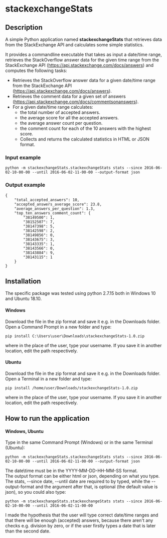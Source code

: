 # stackexchangeStats  

## Description
A simple Python application named **stackexchangeStats** that retrieves data from the StackExchange API and calculates some simple statistics.

It provides a commandline executable that takes as input a
date/time range, retrieves the StackOverflow answer data for the given time range from the StackExchange API (https://api.stackexchange.com/docs/answers) and computes the following tasks:

 - Retrieves the StackOverflow answer data for a given date/time range from the StackExchange API
(https://api.stackexchange.com/docs/answers).
 - Retrieves the comment data for a given set of answers (https://api.stackexchange.com/docs/commentsonanswers).
 - For a given date/time range calculates:
	 - the total number of accepted answers. 
	 - the average score for all the accepted answers. 
	 - the average answer count per question. 
	 - the comment count for each of the 10 answers with the highest score. 
	 - Collects and returns the calculated statistics in HTML or JSON format.

### Input example
``` 
python -m stackexchangeStats.stackexchangeStats stats --since 2016-06-02-10-00-00 --until 2016-06-02-11-00-00 --output-format json  
```  
### Output example
``` 
{
	"total_accepted_answers": 10,
	"accepted_answers_average_score": 23.8,
	"average_answers_per_question": 1.3,
	"top_ten_answers_comment_count": {
		"38149500": 1,
		"38152507": 7,
		"38147398": 5,
		"38142598": 2,
		"38149856": 0,
		"38143675": 3,
		"38143335": 1,
		"38143566": 0,
		"38143884": 9,
		"38143115": 1
	}
}
```  

## Installation  
The specific package was tested using python 2.7.15 both in Windows 10 and Ubuntu 18.10.  
  
#### Windows  
Download the file in the zip format and save it e.g. in the Downloads folder.  
Open a Command Prompt in a new folder and type:   
``` 
pip install C:\Users\user\Downloads\stackexchangeStats-1.0.zip  
```  
where in the place of the user, type your username. If you save it in another location, edit the path respectively.  
  
#### Ubuntu  
Download the file in the zip format and save it e.g. in the Downloads folder.  
Open a Terminal in a new folder and type:   
```
pip install /home/user/Downloads/stackexchangeStats-1.0.zip  
```  
where in the place of the user, type your username. If you save it in another location, edit the path respectively.  
  
## How to run the application  
  
#### Windows, Ubuntu  
Type in the same Command Prompt (Windows) or in the same Terminal (Ubuntu):  
```
python -m stackexchangeStats.stackexchangeStats stats --since 2016-06-02-10-00-00 --until 2016-06-02-11-00-00 --output-format json  
```  
  
The date\time must be in the YYYY-MM-DD-HH-MM-SS format.  
The output format can be either html or json, depending on what you type.  
The stats, --since date, --until date are required to by typed, while the --output-format and the argument after that, is optional (the default value is json), so you could also type:  
```
python -m stackexchangeStats.stackexchangeStats stats --since 2016-06-02-10-00-00 --until 2016-06-02-11-00-00  
```  
I made the hypothesis that the user will type correct date/time ranges and that there will be enough (accepted) answers, because there aren't any checks e.g. division by zero, or if the user firstly types a date that is later than the second date.
